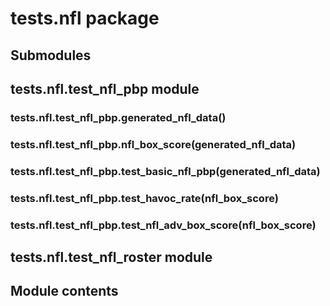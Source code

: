 # tests.nfl package

## Submodules

## tests.nfl.test_nfl_pbp module

### tests.nfl.test_nfl_pbp.generated_nfl_data()

### tests.nfl.test_nfl_pbp.nfl_box_score(generated_nfl_data)

### tests.nfl.test_nfl_pbp.test_basic_nfl_pbp(generated_nfl_data)

### tests.nfl.test_nfl_pbp.test_havoc_rate(nfl_box_score)

### tests.nfl.test_nfl_pbp.test_nfl_adv_box_score(nfl_box_score)

## tests.nfl.test_nfl_roster module

## Module contents

